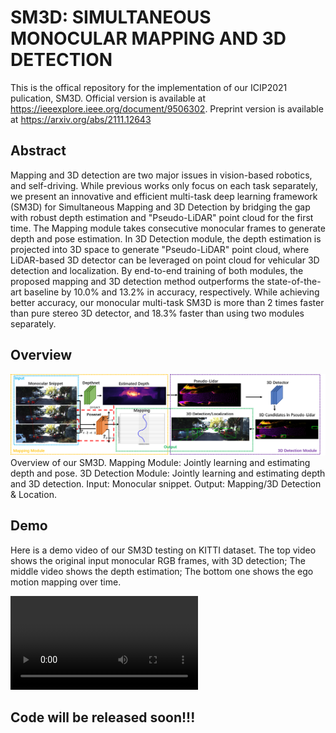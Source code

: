 # SM3D: SIMULTANEOUS MONOCULAR MAPPING AND 3D DETECTION
This is the offical repository for the implementation of our ICIP2021 pulication, SM3D. Official version is available at https://ieeexplore.ieee.org/document/9506302. Preprint version is available at https://arxiv.org/abs/2111.12643

## Abstract
Mapping and 3D detection are two major issues in vision-based robotics, and self-driving. While previous works only focus on each task separately, we present an innovative and efficient multi-task deep learning framework (SM3D) for Simultaneous Mapping and 3D Detection by bridging the gap with robust depth estimation and "Pseudo-LiDAR" point cloud for the first time. The Mapping module takes consecutive monocular frames to generate depth and pose estimation. In 3D Detection module, the depth estimation is projected into 3D space to generate "Pseudo-LiDAR" point cloud, where LiDAR-based 3D detector can be leveraged on point cloud for vehicular 3D detection and localization. By end-to-end training of both modules, the proposed mapping and 3D detection method outperforms the state-of-the-art baseline by 10.0% and 13.2% in accuracy, respectively. While achieving better accuracy, our monocular multi-task SM3D is more than 2 times faster than pure stereo 3D detector, and 18.3% faster than using two modules separately.

## Overview
![Image text](https://raw.githubusercontent.com/BlarkLee/SM3D/main/overview.png)
Overview of our SM3D. Mapping Module: Jointly learning and estimating depth and pose. 3D Detection Module: Jointly learning and estimating depth and 3D detection. Input: Monocular snippet. Output: Mapping/3D Detection & Location.
## Demo
Here is a demo video of our SM3D testing on KITTI dataset. The top video shows the original input monocular RGB frames, with 3D detection; The middle video shows the depth estimation; The bottom one shows the ego motion mapping over time. 

![](https://raw.githubusercontent.com/BlarkLee/SM3D/main/sm3d_demo.mp4)

## Code will be released soon!!!
